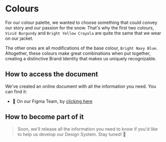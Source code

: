 # Colours
For our colour palette, we wanted to choose something that could convey our story and our passion for the snow.
That's why the first two colours, `Vivid Burgundy` and `Bright Yellow Crayola` are quite the same that we wear on our jacket.

The other ones are all modifications of the base colour, `Bright Navy Blue`. Altogether, these colours make great combinations when put together, creating a distinctive Brand Identity that makes us uniquely recognizable.

## How to access the document
We've created an online document with all the information you need. You can find it:
- 🚀 On our Figma Team, by [clicking here](https://www.figma.com/proto/x4R1D00oJorhxHxJRRY8pj/Design-System?page-id=1%3A34&node-id=18%3A314&viewport=339%2C102%2C0.1&scaling=scale-down-width)

## How to become part of it
> Soon, we'll release all the information you need to know if you'd like to help us develop our Design System. Stay tuned! 💪

